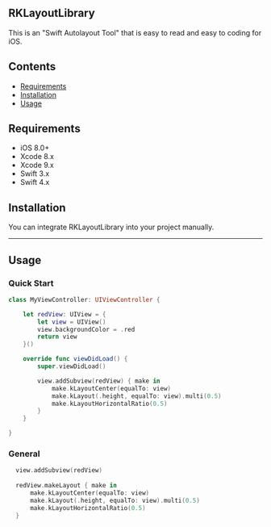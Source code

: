 ## RKLayoutLibrary
This is an "Swift Autolayout Tool" that is easy to read and easy to coding for iOS.

## Contents

- [Requirements](#requirements)
- [Installation](#installation)
- [Usage](#usage)

## Requirements

- iOS 8.0+ 
- Xcode 8.x
- Xcode 9.x
- Swift 3.x 
- Swift 4.x

## Installation

You can integrate RKLayoutLibrary into your project manually.

---

## Usage

### Quick Start

```swift
class MyViewController: UIViewController {

    let redView: UIView = {
        let view = UIView()
        view.backgroundColor = .red
        return view
    }()

    override func viewDidLoad() {
        super.viewDidLoad()

        view.addSubview(redView) { make in
            make.kLayoutCenter(equalTo: view)
            make.kLayout(.height, equalTo: view).multi(0.5)
            make.kLayoutHorizontalRatio(0.5)
        }
    }

}
```


### General

```swift 
  view.addSubview(redView)
  
  redView.makeLayout { make in
      make.kLayoutCenter(equalTo: view)
      make.kLayout(.height, equalTo: view).multi(0.5)
      make.kLayoutHorizontalRatio(0.5)
  }

```
